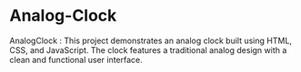 # Analog-Clock
AnalogClock : This project demonstrates an analog clock built using HTML, CSS, and JavaScript. The clock features a traditional analog design with a clean and functional user interface.
